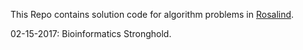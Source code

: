 This Repo contains solution code for algorithm problems in [Rosalind](http://rosalind.info/about/).  

02-15-2017: Bioinformatics Stronghold.
